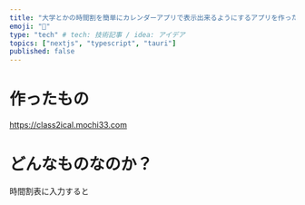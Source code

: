```yaml
---
title: "大学とかの時間割を簡単にカレンダーアプリで表示出来るようにするアプリを作った"
emoji: "🎉"
type: "tech" # tech: 技術記事 / idea: アイデア
topics: ["nextjs", "typescript", "tauri"]
published: false
---
```


# 作ったもの

https://class2ical.mochi33.com

# どんなものなのか？

時間割表に入力すると
